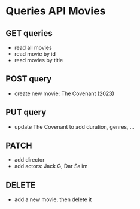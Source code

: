 # Queries API Movies

## GET queries
- read all movies
- read movie by id
- read movies by title

## POST query
- create new movie: The Covenant (2023)

## PUT query
- update The Covenant to add duration, genres, ...

## PATCH
- add director
- add actors: Jack G, Dar Salim

## DELETE
- add a new movie, then delete it

